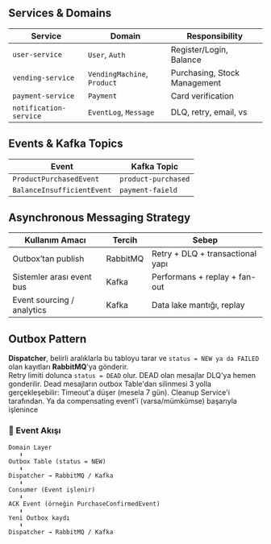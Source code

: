 ## Services & Domains

| Service                | Domain                      | Responsibility               |
|------------------------|-----------------------------|------------------------------|
| `user-service`         | `User`, `Auth`              | Register/Login, Balance      
| `vending-service`      | `VendingMachine`, `Product` | Purchasing, Stock Management 
| `payment-service`      | `Payment`                   | Card verification            
| `notification-service` | `EventLog`, `Message`       | DLQ, retry, email, vs        

## Events & Kafka Topics

| Event                      | Kafka Topic         |
|----------------------------|---------------------|
| `ProductPurchasedEvent`    | `product-purchased` 
| `BalanceInsufficientEvent` | `payment-faield`    

## Asynchronous Messaging Strategy

| Kullanım Amacı             | Tercih   | Sebep                            |
|----------------------------|----------|----------------------------------
| Outbox’tan publish         | RabbitMQ | Retry + DLQ + transactional yapı 
| Sistemler arası event bus  | Kafka    | Performans + replay + fan-out    
| Event sourcing / analytics | Kafka    | Data lake mantığı, replay        

## Outbox Pattern
**Dispatcher**, belirli aralıklarla bu tabloyu tarar ve `status = NEW ya da FAILED` olan kayıtları **RabbitMQ**'ya gönderir.  
Retry limiti dolunca `status = DEAD` olur. DEAD olan mesajlar DLQ'ya hemen gonderilir. Dead mesajların outbox Table'dan silinmesi 3 yolla gerçekleşebilir: Timeout'a düşer (mesela 7 gün). Cleanup Service'i tarafından. Ya da compensating event'i (varsa/mümkümse) başarıyla işlenince 
### 🔄 Event Akışı

```plaintext
Domain Layer
   ⬇
Outbox Table (status = NEW)
   ⬇
Dispatcher → RabbitMQ / Kafka
   ⬇
Consumer (Event işlenir)
   ⬇
ACK Event (örneğin PurchaseConfirmedEvent)
   ⬇
Yeni Outbox kaydı
   ⬇
Dispatcher → RabbitMQ / Kafka
```